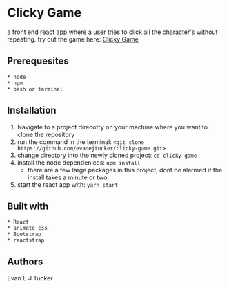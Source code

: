 # Clicky Game

a front end react app where a user tries to click all the character's without repeating.
try out the game here: [Clicky Game](https://evanejtucker.github.io/clicky-game/)


## Prerequesites

    * node
    * npm
    * bash or terminal

## Installation

1. Navigate to a project direcotry on your machine where you want to clone the repository
2. run the command in the terminal:
    `<git clone https://github.com/evanejtucker/clicky-game.git>`
3. change directory into the newly cloned project:
    `cd clicky-game`
4. install the node dependenices:
    `npm install`
    * there are a few large packages in this project, dont be alarmed if the install takes a minute or two.
5. start the react app with:
    `yarn start`

## Built with
    * React
    * animate css
    * Bootstrap
    * reactstrap

## Authors

Evan E J Tucker

